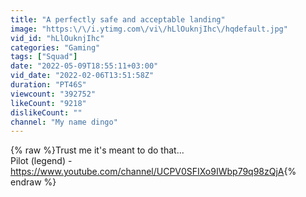 ```yaml
---
title: "A perfectly safe and acceptable landing"
image: "https:\/\/i.ytimg.com\/vi\/hLlOuknjIhc\/hqdefault.jpg"
vid_id: "hLlOuknjIhc"
categories: "Gaming"
tags: ["Squad"]
date: "2022-05-09T18:55:11+03:00"
vid_date: "2022-02-06T13:51:58Z"
duration: "PT46S"
viewcount: "392752"
likeCount: "9218"
dislikeCount: ""
channel: "My name dingo"
---
```

{% raw %}Trust me it's meant to do that...<br />Pilot (legend) - <a rel="nofollow" target="blank" href="https://www.youtube.com/channel/UCPV0SFIXo9IWbp79q98zQjA">https://www.youtube.com/channel/UCPV0SFIXo9IWbp79q98zQjA</a>{% endraw %}
